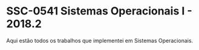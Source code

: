 # SSC-0541 Sistemas Operacionais I - 2018.2

Aqui estão todos os trabalhos que implementei em Sistemas Operacionais.

